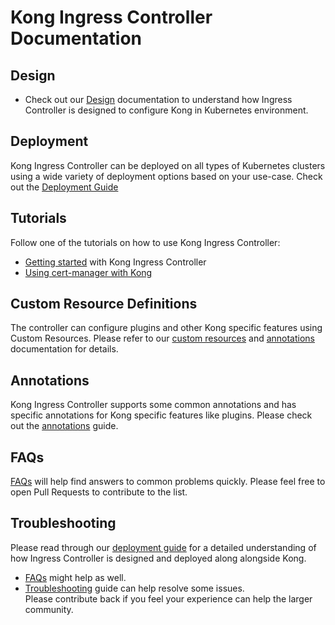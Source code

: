 # Kong Ingress Controller Documentation

## Design

- Check out our [Design][design] documentation to understand how
  Ingress Controller is
  designed to configure Kong in Kubernetes environment.

## Deployment

Kong Ingress Controller can be deployed on all types of Kubernetes clusters
using a wide variety of deployment options based on your use-case.
Check out the [Deployment Guide][deployment]

## Tutorials

Follow one of the tutorials on how to use Kong Ingress Controller:

- [Getting started](tutorials/getting-started.md) with Kong Ingress Controller
- [Using cert-manager with Kong](tutorials/cert-manager.md)

## Custom Resource Definitions

The controller can configure plugins and other Kong specific features
using Custom Resources. Please refer to our [custom resources][crd] and
[annotations][annotations] documentation for details.

## Annotations

Kong Ingress Controller supports some common annotations and
has specific annotations for Kong specific features like
plugins. Please check out the [annotations][annotations] guide.

## FAQs

[FAQs][faqs] will help find answers to common problems quickly.
Please feel free to open Pull Requests to contribute to the list.

## Troubleshooting

Please read through our [deployment guide][deployment] for a detailed
understanding of how Ingress Controller is designed and deployed
along alongside Kong.

- [FAQs][faqs] might help as well.
- [Troubleshooting][troubleshooting] guide can help
  resolve some issues.  
  Please contribute back if you feel your experience can help
  the larger community.

[annotations]: annotations.md
[deployment]: deployment/
[crd]: custom-resources.md
[design]: design.md
[faqs]: faq.md
[roadmap]: roadmap.md
[troubleshooting]: troubleshooting.md
